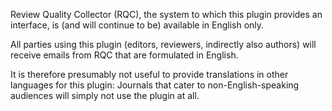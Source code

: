 Review Quality Collector (RQC), the system to which this plugin provides an interface,
is (and will continue to be) available in English only.

All parties using this plugin (editors, reviewers, indirectly also authors)
will receive emails from RQC that are formulated in English.

It is therefore presumably not useful to provide translations
in other languages for this plugin:
Journals that cater to non-English-speaking audiences
will simply not use the plugin at all.
